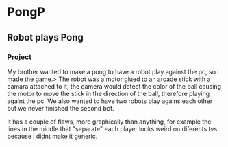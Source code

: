 # PongP

## Robot plays Pong 

###  Project 

My brother wanted to make a pong to have a robot play against the pc, so i made the game.>
The robot was a motor glued to an arcade stick with a camara attached to it, the camera would detect the color of the ball causing the motor to move the stick in the direction of the ball, therefore playing againt the pc.
We also wanted to have two robots play agains each other but we never finished the second bot.

It has a couple of flaws, more graphically than anything, for example the lines in the middle that "separate" each player looks weird on diferents tvs because i didnt make it generic.

